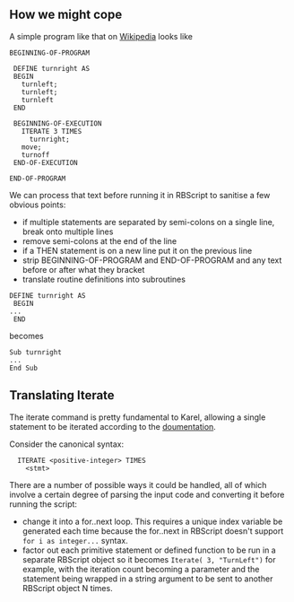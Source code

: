 ## How we might cope ##

A simple program like that on [Wikipedia](http://en.wikipedia.org/wiki/Karel_(programming_language)) looks like

```
BEGINNING-OF-PROGRAM
 
 DEFINE turnright AS
 BEGIN
   turnleft;
   turnleft;
   turnleft
 END
 
 BEGINNING-OF-EXECUTION
   ITERATE 3 TIMES
     turnright;
   move;
   turnoff
 END-OF-EXECUTION
 
END-OF-PROGRAM
```

We can process that text before running it in RBScript to sanitise a few obvious points:
  * if multiple statements are separated by semi-colons on a single line, break onto multiple lines
  * remove semi-colons at the end of the line
  * if a THEN statement is on a new line put it on the previous line
  * strip  BEGINNING-OF-PROGRAM and END-OF-PROGRAM and any text before or after what they bracket
  * translate routine definitions into subroutines

```
DEFINE turnright AS
 BEGIN
...
 END
```

becomes
```
Sub turnright
...
End Sub
```

## Translating Iterate ##
The iterate command is pretty fundamental to Karel, allowing a single statement to be iterated according to the [doumentation](http://karel.sourceforge.net/doc/html_mono/karel.html#SEC23).

Consider the canonical syntax:
```
  ITERATE <positive-integer> TIMES
    <stmt>
```
There are a number of possible ways it could be handled, all of which involve a certain degree of parsing the input code and converting it before running the script:
  * change it into a for..next loop. This requires a unique index variable be generated each time because the for..next in RBScript doesn't support `for i as integer...` syntax.
  * factor out each primitive statement or defined function to be run in a separate RBScript object so it becomes `Iterate( 3, "TurnLeft")` for example, with the iteration count becoming a parameter and the statement being wrapped in a string argument to be sent to another RBScript object N times.